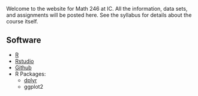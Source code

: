 Welcome to the website for Math 246 at IC. All the information, data sets, and assignments will be posted here. See the syllabus for details about the course itself.

## Software
* [R](https://cran.r-project.org/)
* [Rstudio](https://www.rstudio.com/)
* [Github](https://github.com/)
* R Packages:
  * [dplyr](./dplyr)
  * ggplot2
